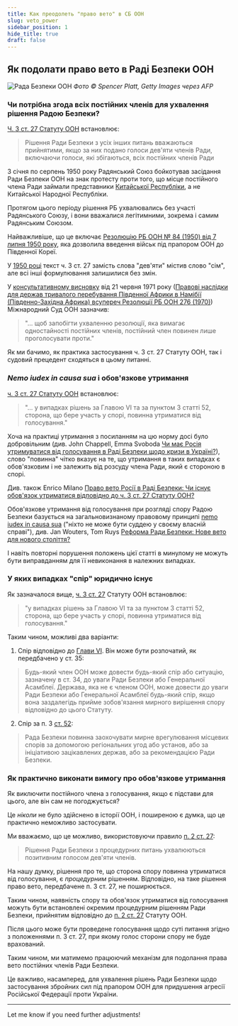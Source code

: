 ```yaml
---
title: Как преодолеть "право вето" в СБ ООН
slug: veto_power
sidebar_position: 1
hide_title: true
draft: false 
---
```



## Як подолати право вето в Раді Безпеки ООН

![Рада Безпеки ООН](/img/Illustrations/veto_power/Zelensky_UN_SC.jpg "© Spencer Platt, Getty Images via AFP")
*Фото © Spencer Platt, Getty Images через AFP*

### Чи потрібна згода всіх постійних членів для ухвалення рішення Радою Безпеки?

[Ч. 3 ст. 27 Статуту ООН](https://www.un.org/en/about-us/un-charter/chapter-5) встановлює:
> Рішення Ради Безпеки з усіх інших питань вважаються прийнятими, якщо за них подано голоси дев'яти членів Ради, включаючи голоси, які збігаються, всіх постійних членів Ради

З січня по серпень 1950 року Радянський Союз бойкотував засідання Ради Безпеки ООН на знак протесту проти того, що місце постійного члена Ради займали представники [Китайської Республіки](https://uk.wikipedia.org/wiki/Тайвань), а не Китайської Народної Республіки.

Протягом цього періоду рішення РБ ухвалювались без участі Радянського Союзу, і вони вважалися легітимними, зокрема і самим Радянським Союзом.

Найважливіше, що це включає [Резолюцію РБ ООН № 84 (1950) від 7 липня 1950 року](https://uk.wikipedia.org/wiki/Резолюція_Ради_Безпеки_ООН_84), яка дозволила введення військ під прапором ООН до Південної Кореї.

У [1950 році](https://treaties.un.org/doc/publication/ctc/uncharter.pdf) текст ч. 3 ст. 27 замість слова "дев'яти" містив слово "сім", але всі інші формулювання залишилися без змін.

У [консультативному висновку](https://www.icj-cij.org/public/files/case-related/53/053-19710621-ADV-01-00-EN.pdf) від 21 червня 1971 року ([Правові наслідки для держав тривалого перебування Південної Африки в Намібії (Південно-Західна Африка) всупереч Резолюції РБ ООН 276 (1970)](https://www.icj-cij.org/en/case/53)) Міжнародний Суд ООН зазначив:

> "... щоб запобігти ухваленню резолюції, яка вимагає одностайності постійних членів, постійний член повинен лише проголосувати проти."

Як ми бачимо, як практика застосування ч. 3 ст. 27 Статуту ООН, так і судовий прецедент сходяться в цьому питанні.

### *Nemo iudex in causa sua* і обов'язкове утримання

[ч. 3 ст. 27 Статуту ООН](https://www.un.org/en/about-us/un-charter/chapter-5) встановлює:
> "... у випадках рішень за Главою VI та за пунктом 3 статті 52, сторона, що бере участь у спорі, повинна утриматися від голосування."

Хоча на практиці утримання з посиланням на цю норму досі було добровільним (див. John Chappell, Emma Svoboda [Чи має Росія утримуватися від голосування в Раді Безпеки щодо кризи в Україні?](https://www.lawfareblog.com/must-russia-abstain-security-council-votes-regarding-ukraine-crisis)), слово "повинна" чітко вказує на те, що утримання в таких випадках є обов'язковим і не залежить від розсуду члена Ради, який є стороною в спорі.

Див. також Enrico Milano [Право вето Росії в Раді Безпеки: Чи існує обов'язок утриматися відповідно до ч. 3 ст. 27 Статуту ООН?](https://www.zaoerv.de/75_2015/75_2015_1_a_215_232.pdf)

Обов'язкове утримання від голосування при розгляді спору Радою Безпеки базується на загальновизнаному правовому принципі [nemo iudex in causa sua](https://uk.wikipedia.org/wiki/Nemo_iudex_in_causa_sua) ("ніхто не може бути суддею у своєму власній справі"), див. Jan Wouters, Tom Ruys [Реформа Ради Безпеки: Нове вето для нового століття?](https://aei.pitt.edu/8980/1/ep9.pdf#page=16)

І навіть повторні порушення положень цієї статті в минулому не можуть бути виправданням для її невиконання в належних випадках.

### У яких випадках "спір" юридично існує

Як зазначалося вище, [ч. 3 ст. 27](https://www.un.org/en/about-us/un-charter/chapter-5) Статуту ООН встановлює:

> "у випадках рішень за Главою VI та за пунктом 3 статті 52, сторона, що бере участь у спорі, повинна утриматися від голосування."

Таким чином, можливі два варіанти:

1) Спір відповідно до [Глави VI](https://www.un.org/en/about-us/un-charter/chapter-6). Він може бути розпочатий, як передбачено у ст. 35:
> Будь-який член ООН може довести будь-який спір або ситуацію, зазначену в ст. 34, до уваги Ради Безпеки або Генеральної Асамблеї.
> Держава, яка не є членом ООН, може довести до уваги Ради Безпеки або Генеральної Асамблеї будь-який спір, якщо вона заздалегідь прийме зобов'язання мирного вирішення спору відповідно до цього Статуту.

2) Спір за п. 3 [ст. 52](https://www.un.org/en/about-us/un-charter/chapter-8):
> Рада Безпеки повинна заохочувати мирне врегулювання місцевих спорів за допомогою регіональних угод або установ, або за ініціативою зацікавлених держав, або за рекомендацією Ради Безпеки.

### Як практично виконати вимогу про обов'язкове утримання

Як виключити постійного члена з голосування, якщо є підстави для цього, але він сам не погоджується?

Це *ніколи* не було здійснено в історії ООН, і поширеною є думка, що це практично неможливо застосувати.

Ми вважаємо, що це можливо, використовуючи правило [п. 2 ст. 27](https://www.un.org/en/about-us/un-charter/chapter-5):
> Рішення Ради Безпеки з процедурних питань ухвалюються позитивним голосом дев'яти членів.

На нашу думку, рішення про те, що сторона спору повинна утриматися від голосування, є *процедурним* рішенням. Відповідно, на таке рішення право вето, передбачене п. 3 ст. 27, не поширюється.

Таким чином, наявність спору та обов'язок утриматися від голосування можуть бути встановлені окремим процедурним рішенням Ради Безпеки, прийнятим відповідно до [п. 2 ст. 27](https://www.un.org/en/about-us/un-charter/chapter-5) Статуту ООН.

Після цього може бути проведене голосування щодо суті питання згідно з положеннями п. 3 ст. 27, при якому голос сторони спору не буде врахований.

Таким чином, ми матимемо працюючий механізм для подолання права вето постійних членів Ради Безпеки.

Це важливо, насамперед, для ухвалення рішень Ради Безпеки щодо застосування збройних сил під прапором ООН для придушення агресії Російської Федерації проти України.

--- 

Let me know if you need further adjustments!